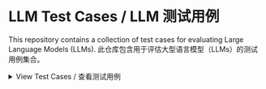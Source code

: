 # LLM Test Cases / LLM 测试用例

This repository contains a collection of test cases for evaluating Large Language Models (LLMs).
此仓库包含用于评估大型语言模型（LLMs）的测试用例集合。

<details>
<summary>View Test Cases / 查看测试用例</summary>

<div id="test-cases">
  <div class="test-case">
    <h3>Best Sushi Description / 最佳寿司描述</h3>
    <p><strong>Description:</strong> Test the model's ability to handle subjective questions and provide nuanced responses.</p>
    <p><strong>描述：</strong>测试模型处理主观问题并提供细致回答的能力。</p>
    <p><strong>Prompt:</strong> Please describe what is the best sushi.</p>
    <p><strong>提示：</strong>请描述什么是最好的寿司。</p>
    <hr>
  </div>

  <div class="test-case">
    <h3>Basic Python Function / 基础Python函数</h3>
    <p><strong>Description:</strong> Evaluate the model's code generation capabilities for a simple mathematical operation.</p>
    <p><strong>描述：</strong>评估模型对简单数学运算的代码生成能力。</p>
    <p><strong>Prompt:</strong> Create a detailed Python function that multiplies two numbers and then subtracts 10 from it.</p>
    <p><strong>提示：</strong>创建一个详细的Python函数，该函数将两个数相乘，然后从结果中减去10。</p>
    <hr>
  </div>

  <div class="test-case">
    <h3>Family Relationship Logic / 家庭关系逻辑</h3>
    <p><strong>Description:</strong> Test the model's ability to reason about family relationships based on given information.</p>
    <p><strong>描述：</strong>测试模型根据给定信息推理家庭关系的能力。</p>
    <p><strong>Prompt:</strong> Kaye has two brothers. Each of her brothers has two sisters. How many sisters does Kaye have?</p>
    <p><strong>提示：</strong>凯伊有两个兄弟。她的每个兄弟都有两个姐妹。凯伊有几个姐妹？</p>
    <hr>
  </div>

  <div class="test-case">
    <h3>LLM Concept Game / LLM概念游戏</h3>
    <p><strong>Description:</strong> Test the model's creative coding skills by asking it to design a game that teaches LLM concepts.</p>
    <p><strong>描述：</strong>通过要求模型设计一个教授LLM概念的游戏来测试其创意编程技能。</p>
    <p><strong>Prompt:</strong> Design a Python game that helps learn about Large Language Models (LLMs). The game should be educational and interactive.</p>
    <p><strong>提示：</strong>设计一个Python游戏，帮助学习大型语言模型（LLMs）。这个游戏应该具有教育性和互动性。</p>
  </div>
</div>

<style>
#test-cases {
  font-family: Arial, sans-serif;
  max-width: 800px;
  margin: 0 auto;
  padding: 20px;
  background-color: #f5f5f5;
  border-radius: 8px;
}
.test-case {
  background-color: white;
  padding: 15px;
  margin-bottom: 20px;
  border-radius: 5px;
  box-shadow: 0 2px 5px rgba(0,0,0,0.1);
}
h3 {
  color: #333;
  margin-top: 0;
}
hr {
  border: none;
  border-top: 1px solid #eee;
  margin: 15px 0;
}
</style>

</details>